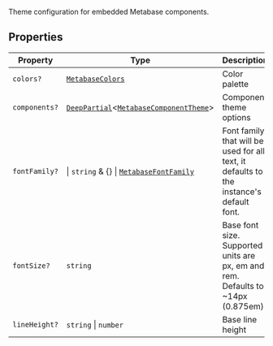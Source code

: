 Theme configuration for embedded Metabase components.

## Properties

| Property | Type | Description |
| ------ | ------ | ------ |
| <a id="colors"></a> `colors?` | [`MetabaseColors`](MetabaseColors.md) | Color palette |
| <a id="components"></a> `components?` | [`DeepPartial`](../type-aliases/DeepPartial.md)\<[`MetabaseComponentTheme`](../type-aliases/MetabaseComponentTheme.md)\> | Component theme options |
| <a id="fontfamily"></a> `fontFamily?` | \| `string` & \{\} \| [`MetabaseFontFamily`](../type-aliases/MetabaseFontFamily.md) | Font family that will be used for all text, it defaults to the instance's default font. |
| <a id="fontsize"></a> `fontSize?` | `string` | Base font size. Supported units are px, em and rem. Defaults to ~14px (0.875em) |
| <a id="lineheight"></a> `lineHeight?` | `string` \| `number` | Base line height |
